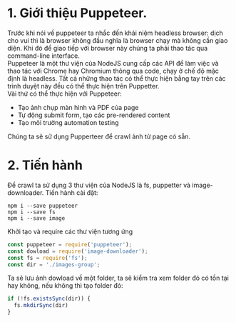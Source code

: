 # 1. Giới thiệu Puppeteer.
Trước khi nói về puppeteer ta nhắc đến khái niệm headless browser: dịch cho vui thì là browser không đầu nghĩa là browser chạy mà không cần giao diện.  Khi đó để giao tiếp với browser này chúng ta phải thao tác qua command-line interface.<br/>
Puppeteer là một thư viện của NodeJS cung cấp các API để làm việc và thao tác với Chrome hay Chromium thông qua code, chạy ở chế độ mặc định là headless. Tất cả những thao tác có thể thực hiện bằng tay trên các trình duyệt này đều có thể thực hiện trên Puppetter.<br/>
Vài thứ có thể thực hiện với Puppeteer:
 * Tạo ảnh chụp màn hình và PDF của page
 * Tự động submit form, tạo các pre-rendered content
 * Tạo môi trường automation testing
 
Chúng ta sẽ sử dụng Pupperteer để crawl ảnh từ page có sẵn.
# 2. Tiến hành
Để crawl ta sử dụng 3 thư viện của NodeJS là fs, puppetter và image-downloader. Tiến hành cài đặt:
```
npm i --save puppeteer
npm i --save fs
npm i --save image
```
Khởi tạo và require các thư viện tương ứng
```javascript
const puppeteer = require('puppeteer');
const dowload = require('image-downloader');
const fs = require('fs');
const dir = './images-group';
```
Ta sẽ lưu ảnh dowload về một folder, ta sẽ kiểm tra xem folder đó có tồn tại hay không, nếu không thì tạo folder đó:
```javascript
if (!fs.existsSync(dir)) {
  fs.mkdirSync(dir)
}
```
